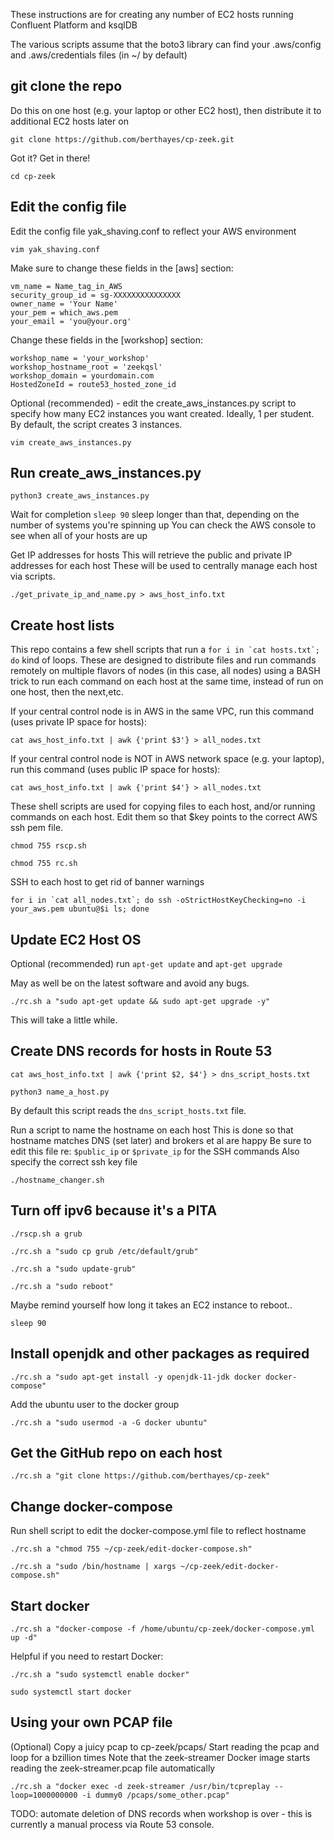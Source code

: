  These instructions are for creating any number of EC2 hosts running Confluent Platform and ksqlDB

 The various scripts assume that the boto3 library can find your .aws/config and .aws/credentials files (in ~/ by default)

 ## git clone the repo
 Do this on one host (e.g. your laptop or other EC2 host), then distribute it to additional EC2 hosts later on

`git clone https://github.com/berthayes/cp-zeek.git`

 Got it?  Get in there!

`cd cp-zeek`

## Edit the config file
Edit the config file yak_shaving.conf to reflect your AWS environment

`vim yak_shaving.conf`

Make sure to change these fields in the [aws] section:
```
vm_name = Name_tag_in_AWS
security_group_id = sg-XXXXXXXXXXXXXXX
owner_name = 'Your Name'
your_pem = which_aws.pem
your_email = 'you@your.org'
```
Change these fields in the [workshop] section:
```
workshop_name = 'your_workshop'
workshop_hostname_root = 'zeekqsl'
workshop_domain = yourdomain.com
HostedZoneId = route53_hosted_zone_id
```

Optional (recommended) - edit the create_aws_instances.py script to specify how many EC2 instances you want created.  Ideally, 1 per student.  By default, the script creates 3 instances.

`vim create_aws_instances.py`

## Run create_aws_instances.py

`python3 create_aws_instances.py`

Wait for completion
`sleep 90`
sleep longer than that, depending on the number of systems you're spinning up
You can check the AWS console to see when all of your hosts are up

Get IP addresses for hosts
This will retrieve the public and private IP addresses for each host
These will be used to centrally manage each host via scripts.

`./get_private_ip_and_name.py > aws_host_info.txt`

## Create host lists
This repo contains a few shell scripts that run a ```for i in `cat hosts.txt`; do``` 
kind of loops.  These are designed to distribute files and run commands
remotely on multiple flavors of nodes (in this case, all nodes) using a BASH trick to run each command on each host at the same time, instead of run on one host, then the next,etc.

If your central control node is in AWS in the same VPC, run this command (uses private IP space for hosts):

`cat aws_host_info.txt | awk {'print $3'} > all_nodes.txt`

If your central control node is NOT in AWS network space (e.g. your laptop), run this command (uses public IP space for hosts):

`cat aws_host_info.txt | awk {'print $4'} > all_nodes.txt`

These shell scripts are used for copying files to each host, and/or running commands on each host.
Edit them so that $key points to the correct AWS ssh pem file.

`chmod 755 rscp.sh`

`chmod 755 rc.sh`

SSH to each host to get rid of banner warnings

```for i in `cat all_nodes.txt`; do ssh -oStrictHostKeyChecking=no -i your_aws.pem ubuntu@$i ls; done```

## Update EC2 Host OS
Optional (recommended) run `apt-get update` and `apt-get upgrade`

May as well be on the latest software and avoid any bugs.

```./rc.sh a "sudo apt-get update && sudo apt-get upgrade -y"```

This will take a little while.


## Create DNS records for hosts in Route 53

```cat aws_host_info.txt | awk {'print $2, $4'} > dns_script_hosts.txt```

`python3 name_a_host.py`

By default this script reads the `dns_script_hosts.txt` file.


Run a script to name the hostname on each host
This is done so that hostname matches DNS (set later) and brokers et al are happy
Be sure to edit this file re: `$public_ip` or `$private_ip` for the SSH commands
Also specify the correct ssh key file

`./hostname_changer.sh`

## Turn off ipv6 because it's a PITA

`./rscp.sh a grub`

`./rc.sh a "sudo cp grub /etc/default/grub"`

`./rc.sh a "sudo update-grub"`

`./rc.sh a "sudo reboot"`

Maybe remind yourself how long it takes an EC2 instance to reboot..

`sleep 90`

## Install openjdk and other packages as required

`./rc.sh a "sudo apt-get install -y openjdk-11-jdk docker docker-compose"`


Add the ubuntu user to the docker group

`./rc.sh a "sudo usermod -a -G docker ubuntu"`

## Get the GitHub repo on each host
`./rc.sh a "git clone https://github.com/berthayes/cp-zeek"`

## Change docker-compose
Run shell script to edit the docker-compose.yml file to reflect hostname

`./rc.sh a "chmod 755 ~/cp-zeek/edit-docker-compose.sh"`

`./rc.sh a "sudo /bin/hostname | xargs ~/cp-zeek/edit-docker-compose.sh"`


## Start docker
`./rc.sh a "docker-compose -f /home/ubuntu/cp-zeek/docker-compose.yml up -d"`

Helpful if you need to restart Docker:

`./rc.sh a "sudo systemctl enable docker"`


`sudo systemctl start docker`

## Using your own PCAP file
(Optional) Copy a juicy pcap to cp-zeek/pcaps/
Start reading the pcap and loop for a bzillion times
Note that the zeek-streamer Docker image starts reading the zeek-streamer.pcap file automatically

`./rc.sh a "docker exec -d zeek-streamer /usr/bin/tcpreplay --loop=1000000000 -i dummy0 /pcaps/some_other.pcap"`

TODO: automate deletion of DNS records when workshop is over - this is currently a manual process via Route 53 console.